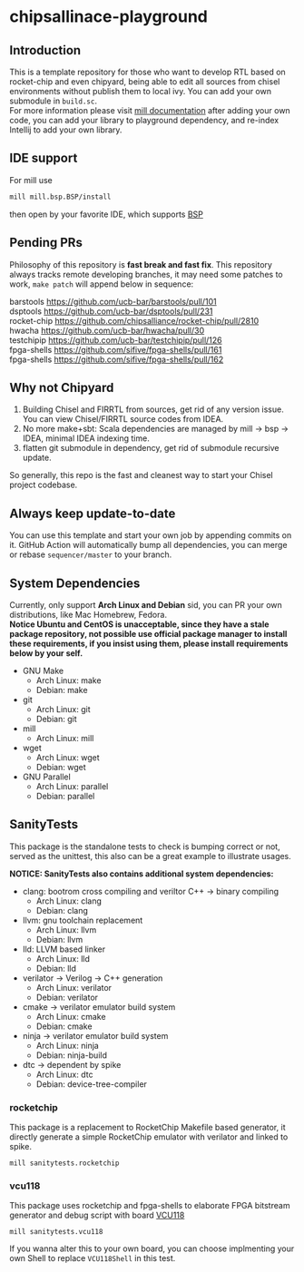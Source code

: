 # chipsallinace-playground

## Introduction
This is a template repository for those who want to develop RTL based on rocket-chip and even chipyard, being able to edit all sources from chisel environments without publish them to local ivy.
You can add your own submodule in `build.sc`.  
For more information please visit [mill documentation](https://com-lihaoyi.github.io/mill/page/configuring-mill.html)
after adding your own code, you can add your library to playground dependency, and re-index Intellij to add your own library.

## IDE support
For mill use
```bash
mill mill.bsp.BSP/install
```
then open by your favorite IDE, which supports [BSP](https://build-server-protocol.github.io/) 

## Pending PRs
Philosophy of this repository is **fast break and fast fix**.
This repository always tracks remote developing branches, it may need some patches to work, `make patch` will append below in sequence:
<!-- BEGIN-PATCH -->
barstools https://github.com/ucb-bar/barstools/pull/101  
dsptools https://github.com/ucb-bar/dsptools/pull/231  
rocket-chip https://github.com/chipsalliance/rocket-chip/pull/2810  
hwacha https://github.com/ucb-bar/hwacha/pull/30  
testchipip https://github.com/ucb-bar/testchipip/pull/126  
fpga-shells https://github.com/sifive/fpga-shells/pull/161  
fpga-shells https://github.com/sifive/fpga-shells/pull/162  
<!-- END-PATCH -->

## Why not Chipyard

1. Building Chisel and FIRRTL from sources, get rid of any version issue. You can view Chisel/FIRRTL source codes from IDEA.
1. No more make+sbt: Scala dependencies are managed by mill -> bsp -> IDEA, minimal IDEA indexing time.
1. flatten git submodule in dependency, get rid of submodule recursive update.

So generally, this repo is the fast and cleanest way to start your Chisel project codebase.

## Always keep update-to-date
You can use this template and start your own job by appending commits on it. GitHub Action will automatically bump all dependencies, you can merge or rebase `sequencer/master` to your branch.

## System Dependencies
Currently, only support **Arch Linux and Debian** sid, you can PR your own distributions, like Mac Homebrew, Fedora.  
**Notice Ubuntu and CentOS is unacceptable, since they have a stale package repository, not possible use official package manager to install these requirements, if you insist using them, please install requirements below by your self.**
* GNU Make
  - Arch Linux: make
  - Debian: make
* git
  - Arch Linux: git
  - Debian: git
* mill
  - Arch Linux: mill
* wget
  - Arch Linux: wget
  - Debian: wget
* GNU Parallel
  - Arch Linux: parallel
  - Debian: parallel

## SanityTests
This package is the standalone tests to check is bumping correct or not, served as the unittest, this also can be a great example to illustrate usages.

**NOTICE: SanityTests also contains additional system dependencies:**
* clang: bootrom cross compiling and veriltor C++ -> binary compiling
  - Arch Linux: clang
  - Debian: clang
* llvm: gnu toolchain replacement 
  - Arch Linux: llvm
  - Debian: llvm
* lld: LLVM based linker
  - Arch Linux: lld
  - Debian: lld
* verilator -> Verilog -> C++ generation
  - Arch Linux: verilator
  - Debian: verilator
* cmake -> verilator emulator build system
  - Arch Linux: cmake
  - Debian: cmake
* ninja -> verilator emulator build system
  - Arch Linux: ninja
  - Debian: ninja-build
* dtc -> dependent by spike
  - Arch Linux: dtc
  - Debian: device-tree-compiler

### rocketchip
This package is a replacement to RocketChip Makefile based generator, it directly generate a simple RocketChip emulator with verilator and linked to spike. 
```
mill sanitytests.rocketchip
```

### vcu118
This package uses rocketchip and fpga-shells to elaborate FPGA bitstream generator and debug script with board [VCU118](https://www.xilinx.com/products/boards-and-kits/vcu118.html)
```
mill sanitytests.vcu118
```
If you wanna alter this to your own board, you can choose implmenting your own Shell to replace `VCU118Shell` in this test.
